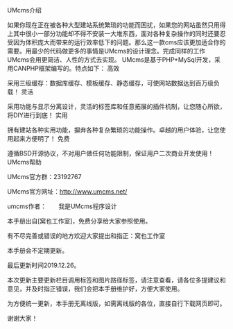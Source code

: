 UMcms介绍

如果你现在正在被各种大型建站系统繁琐的功能而困扰，如果您的网站虽然只用得上其中很小一部分功能却不得不安装一大堆东西，面对各种复杂操作的同时还要忍受因为体积庞大而带来的运行效率低下的问题。那么这一款cms应该更加适合你的需要。用最少的代码做更多的事情是UMcms的设计理念。完成同样的工作UMcms会用更简洁、人性的方式去实现。
UMcms是基于PHP+MySql开发，采用CANPHP框架编写的。特点如下：
高效

采用三级缓存：数据库缓存、模板缓存、静态缓存，可使网站数据达到百万级负载！
灵活

采用功能与显示分离设计，灵活的标签库和任意拓展的插件机制，让您随心所欲，将DIY进行到底！
实用

拥有建站各种实用功能，摒弃各种复杂繁琐的功能操作。卓越的用户体验，让您使用起来方便明了！
免费

遵循BSD开源协议，不对用户做任何功能限制，保证用户二次商业开发使用！
UMcms帮助

UMcms官方群：23192767

UMcms官方网址：http://www.umcms.net/

umcms作者：　　我是UMcms程序设计

本手册出自[窝也工作室]，免费分享给大家参照使用。

有不尽完善或错误的地方欢迎大家提出和指正：窝也工作室


本手册会不定期更新。

最后更新时间2019.12.26。

本次更新主要更新栏目调用标签和图片路径标签，请注意查看，请各位多提建议和意见，并及时指正错误，我们会把本手册维护好，方便大家使用。

为方便统一更新，本手册无离线版，如需离线版的各位，直接自行下载网页即可。

谢谢大家！
